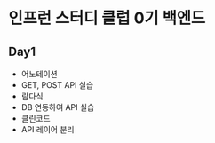 # 인프런 스터디 클럽 0기 백엔드

## Day1

- 어노테이션
- GET, POST API 실습
- 람다식
- DB 연동하여 API 실습
- 클린코드
- API 레이어 분리
